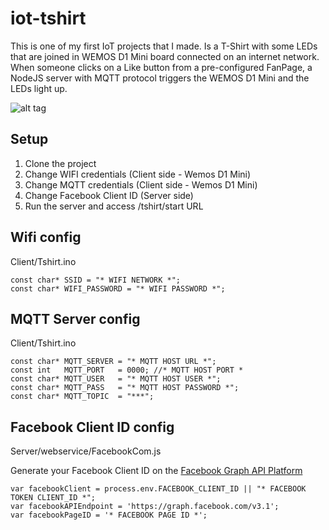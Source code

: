 # iot-tshirt
This is one of my first IoT projects that I made. Is a T-Shirt with some LEDs that are joined in WEMOS D1 Mini board connected on an internet network. When someone clicks on a Like button from a pre-configured FanPage, a NodeJS server with MQTT protocol triggers the WEMOS D1 Mini and the LEDs light up. 

![alt tag](https://i.imgur.com/IwlVf1cl.jpg)

## Setup
1. Clone the project
2. Change WIFI credentials (Client side - Wemos D1 Mini)
3. Change MQTT credentials (Client side - Wemos D1 Mini)
4. Change Facebook Client ID (Server side)
5. Run the server and access /tshirt/start URL

## Wifi config 
Client/Tshirt.ino
```
const char* SSID = "* WIFI NETWORK *";
const char* WIFI_PASSWORD = "* WIFI PASSWORD *";
```

## MQTT Server config
Client/Tshirt.ino
```
const char* MQTT_SERVER = "* MQTT HOST URL *";
const int   MQTT_PORT   = 0000; //* MQTT HOST PORT *
const char* MQTT_USER   = "* MQTT HOST USER *";
const char* MQTT_PASS   = "* MQTT HOST PASSWORD *";
const char* MQTT_TOPIC  = "***";
```

## Facebook Client ID config
Server/webservice/FacebookCom.js

Generate your Facebook Client ID on the [Facebook Graph API Platform](https://developers.facebook.com/tools/explorer/)

```
var facebookClient = process.env.FACEBOOK_CLIENT_ID || "* FACEBOOK TOKEN CLIENT_ID *";  
var facebookAPIEndpoint = 'https://graph.facebook.com/v3.1';
var facebookPageID = '* FACEBOOK PAGE ID *';
```
